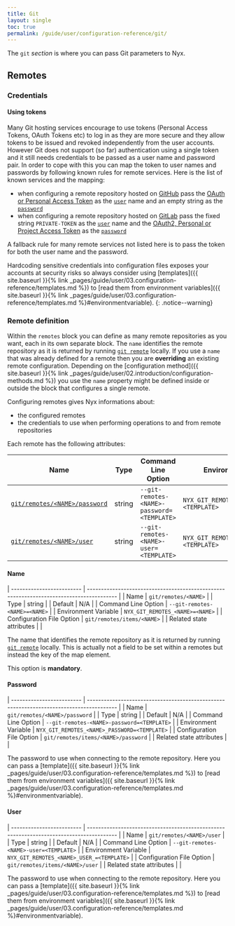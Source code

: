 ```yaml
---
title: Git
layout: single
toc: true
permalink: /guide/user/configuration-reference/git/
---
```


The `git` *section* is where you can pass Git parameters to Nyx.

## Remotes

### Credentials

#### Using tokens

Many Git hosting services encourage to use tokens (Personal Access Tokens, OAuth Tokens etc) to log in as they are more secure and they allow tokens to be issued and revoked independently from the user accounts. However Git does not support (so far) authentication using a single token and it still needs credentials to be passed as a user name and password pair. In order to cope with this you can map the token to user names and passwords by following known rules for remote services. Here is the list of known services and the mapping:

* when configuring a remote repository hosted on [GitHub](https://github.com/) pass the [OAuth or Personal Access Token](https://docs.github.com/en/authentication/keeping-your-account-and-data-secure/creating-a-personal-access-token) as the [`user`](#user) name and an empty string as the [`password`](#password)
* when configuring a remote repository hosted on [GitLab](https://gitlab.com/) pass the fixed string `PRIVATE-TOKEN` as the [`user`](#user) name and the [OAuth2, Personal or Project Access Token](https://docs.gitlab.com/ee/user/profile/personal_access_tokens.html) as the [`password`](#password)

A fallback rule for many remote services not listed here is to pass the token for both the user name and the password.

Hardcoding sensitive credentials into configuration files exposes your accounts at security risks so always consider using [templates]({{ site.baseurl }}{% link _pages/guide/user/03.configuration-reference/templates.md %}) to [read them from environment variables]({{ site.baseurl }}{% link _pages/guide/user/03.configuration-reference/templates.md %}#environmentvariable).
{: .notice--warning}

### Remote definition

Within the `remotes` block you can define as many remote repositories as you want, each in its own separate block. The `name` identifies the remote repository as it is returned by running [`git remote`](https://git-scm.com/docs/git-remote) locally. If you use a `name` that was already defined for a remote then you are **overriding** an existing remote configuration. Depending on the [configuration method]({{ site.baseurl }}{% link _pages/guide/user/02.introduction/configuration-methods.md %}) you use the `name` property might be defined inside or outside the block that configures a single remote.

Configuring remotes gives Nyx informations about:

* the configured remotes
* the credentials to use when performing operations to and from remote repositories

Each remote has the following attributes:

| Name                                        | Type    | Command Line Option                        | Environment Variable                          | Default |
| ------------------------------------------- | ------- | ------------------------------------------ | --------------------------------------------- | ------- |
| [`git/remotes/<NAME>/password`](#password)  | string  | `--git-remotes-<NAME>-password=<TEMPLATE>` | `NYX_GIT_REMOTES_<NAME>_PASSWORD=<TEMPLATE>`  | N/A     |
| [`git/remotes/<NAME>/user`](#user)          | string  | `--git-remotes-<NAME>-user=<TEMPLATE>`     | `NYX_GIT_REMOTES_<NAME>_USER=<TEMPLATE>`      | N/A     |

#### Name

| ------------------------- | ---------------------------------------------------------------------------------------- |
| Name                      | `git/remotes/<NAME>`                                                                     |
| Type                      | string                                                                                   |
| Default                   | N/A                                                                                      |
| Command Line Option       | `--git-remotes-<NAME>=<NAME>`                                                            |
| Environment Variable      | `NYX_GIT_REMOTES_<NAME>=<NAME>`                                                          |
| Configuration File Option | `git/remotes/items/<NAME>`                                                               |
| Related state attributes  |                                                                                          |

The name that identifies the remote repository as it is returned by running [`git remote`](https://git-scm.com/docs/git-remote) locally. This is actually not a field to be set within a remotes but instead the key of the map element.

This option is **mandatory**.

#### Password

| ------------------------- | ---------------------------------------------------------------------------------------- |
| Name                      | `git/remotes/<NAME>/password`                                                            |
| Type                      | string                                                                                   |
| Default                   | N/A                                                                                      |
| Command Line Option       | `--git-remotes-<NAME>-password=<TEMPLATE>`                                               |
| Environment Variable      | `NYX_GIT_REMOTES_<NAME>_PASSWORD=<TEMPLATE>`                                             |
| Configuration File Option | `git/remotes/items/<NAME>/password`                                                      |
| Related state attributes  |                                                                                          |

The password to use when connecting to the remote repository. Here you can pass a [template]({{ site.baseurl }}{% link _pages/guide/user/03.configuration-reference/templates.md %}) to [read them from environment variables]({{ site.baseurl }}{% link _pages/guide/user/03.configuration-reference/templates.md %}#environmentvariable).

#### User

| ------------------------- | ---------------------------------------------------------------------------------------- |
| Name                      | `git/remotes/<NAME>/user`                                                                |
| Type                      | string                                                                                   |
| Default                   | N/A                                                                                      |
| Command Line Option       | `--git-remotes-<NAME>-user=<TEMPLATE>`                                                   |
| Environment Variable      | `NYX_GIT_REMOTES_<NAME>_USER_=<TEMPLATE>`                                                |
| Configuration File Option | `git/remotes/items/<NAME>/user`                                                          |
| Related state attributes  |                                                                                          |

The password to use when connecting to the remote repository. Here you can pass a [template]({{ site.baseurl }}{% link _pages/guide/user/03.configuration-reference/templates.md %}) to [read them from environment variables]({{ site.baseurl }}{% link _pages/guide/user/03.configuration-reference/templates.md %}#environmentvariable).
